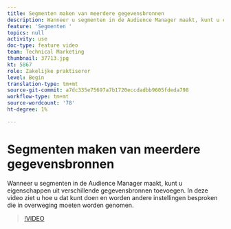 ```yaml
---
title: Segmenten maken van meerdere gegevensbronnen
description: Wanneer u segmenten in de Audience Manager maakt, kunt u eigenschappen uit verschillende gegevensbronnen toevoegen. In deze video ziet u hoe u dat kunt doen en worden andere instellingen besproken die in overweging moeten worden genomen.
feature: 'Segmenten '
topics: null
activity: use
doc-type: feature video
team: Technical Marketing
thumbnail: 37713.jpg
kt: 5867
role: Zakelijke praktiserer
level: Begin
translation-type: tm+mt
source-git-commit: a7dc335e75697a7b1720eccdadbb9605fdeda798
workflow-type: tm+mt
source-wordcount: '78'
ht-degree: 1%

---
```



# Segmenten maken van meerdere gegevensbronnen

Wanneer u segmenten in de Audience Manager maakt, kunt u eigenschappen uit verschillende gegevensbronnen toevoegen. In deze video ziet u hoe u dat kunt doen en worden andere instellingen besproken die in overweging moeten worden genomen.

>[!VIDEO](https://video.tv.adobe.com/v/37713/?quality=12&learn=on)
